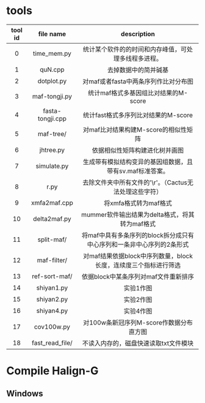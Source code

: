 # tools
|tool id|file name|description|
|:-:|:-:|:-:|
|0|time_mem.py|统计某个软件的的时间和内存峰值，可处理多线程多进程。|
|1|quN.cpp|去掉数据中的简并碱基|
|2|dotplot.py|对maf或者fasta中两条序列作比对分布图|
|3|maf-tongji.py|统计maf格式多基因组比对结果的M-score|
|4|fasta-tongji.cpp|统计fast格式多序列比对结果的M-score|
|5|maf-tree/|对maf比对结果构建M-score的相似性矩阵|
|6|jhtree.py|依据相似性矩阵构建进化树并画图|
|7|simulate.py|生成带有模拟结构变异的基因组数据，且带有sv.maf标准答案。|
|8|r.py|去除文件夹中所有文件的'\r'。（Cactus无法处理这些字符）|
|9|xmfa2maf.cpp|将xmfa格式转为maf格式|
|10|delta2maf.py|mummer软件输出结果为delta格式，将其转为maf格式|
|11|split-maf/|将maf中具有多条序列的block拆分成只有中心序列和一条非中心序列的2条形式|
|12|maf-filter/|对maf结果依据block中序列数量，block长度，连续度三个指标进行筛选|
|13|ref-sort-maf/|依据block中某条序列对maf文件重新排序|
|14|shiyan1.py|实验1作图|
|15|shiyan2.py|实验2作图|
|16|shiyan4.py|实验4作图|
|17|cov100w.py|对100w条新冠序列M-score作数据分布直方图|
|18|fast_read_file/|不读入内存的，磁盘快速读取txt文件模块|

# Compile Halign-G
## Windows